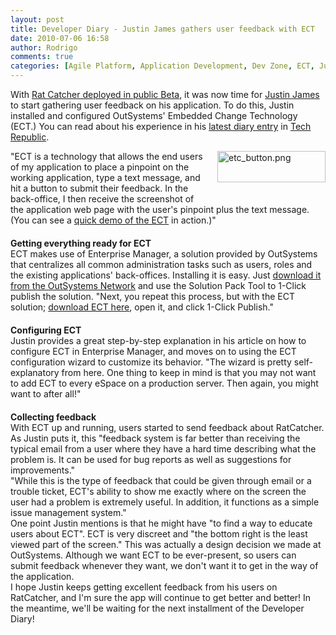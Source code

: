 ```yaml
---
layout: post
title: Developer Diary - Justin James gathers user feedback with ECT
date: 2010-07-06 16:58
author: Rodrigo
comments: true
categories: [Agile Platform, Application Development, Dev Zone, ECT, Justin James Developer Diary, Tech Republic]
---
```

With <a href="https://www.outsystems.com/blog/aboutagility/2010/06/jjdiary-application-integration-and-deployment.html">Rat Catcher deployed in public Beta</a>, it was now time for <a href="http://techrepublic.com.com/5213-6257-0.html?id=2926438&amp;tag=workspaceTop;wsBannerLeftCol">Justin James</a> to start gathering user feedback on his application. To do this, Justin installed and configured OutSystems' Embedded Change Technology (ECT.) You can read about his experience in his <a href="http://blogs.techrepublic.com.com/programming-and-development/?p=2772">latest diary entry</a> in <a href="http://techrepublic.com.com/">Tech Republic</a>.
<div><!--more--></div>
<img class="mt-image-right" style="float: right; margin: 0pt 0pt 20px 20px;" src="https://www.outsystems.com/blog/wp-content/uploads/2010/07/etc_button2.png" alt="etc_button.png" width="173" height="50" />
<div>"ECT is a technology that allows the end users of my application to place a pinpoint on the working application, type a text message, and hit a button to submit their feedback. In the back-office, I then receive the screenshot of the application web page with the user's pinpoint plus the text message. (You can see a <a href="http://www.outsystems.com/platform/#capture-contextual-feedback" target="_blank">quick demo of the ECT</a> in action.)"</div>
<div></div>
<div>
<div style="padding-top: 20px;"><b>Getting everything ready for ECT</b></div>
</div>
<div></div>
<div>ECT makes use of Enterprise Manager, a solution provided by OutSystems that centralizes all common administration tasks such as users, roles and the existing applications' back-offices. Installing it is easy. Just <a href="http://www.outsystems.com/NetworkSolutions/ProjectDetail.aspx?ProjectId=64">download it from the OutSystems Network</a> and use the Solution Pack Tool to 1-Click publish the solution. "Next, you repeat this process, but with the ECT solution; <a href="http://www.outsystems.com/NetworkSolutions/ProjectDetail.aspx?ProjectId=7">download ECT here</a>, open it, and click 1-Click Publish."</div>
<div></div>
<div style="padding-top: 20px;"><b>Configuring ECT</b></div>
<div></div>
<div>Justin provides a great step-by-step explanation in his article on how to configure ECT in Enterprise Manager, and moves on to using the ECT configuration wizard to customize its behavior. "The wizard is pretty self-explanatory from here. One thing to keep in mind is that you may not want to add ECT to every eSpace on a production server. Then again, you might want to after all!"</div>
<div></div>
<div style="padding-top: 20px;"><b>Collecting feedback</b></div>
<div></div>
<div>With ECT up and running, users started to send feedback about RatCatcher. As Justin puts it, this "feedback system is far better than receiving the typical email from a user where they have a hard time describing what the problem is. It can be used for bug reports as well as suggestions for improvements."</div>
<div></div>
<div>
<div>"While this is the type of feedback that could be given through email or a trouble ticket, ECT's ability to show me exactly where on the screen the user had a problem is extremely useful. In addition, it functions as a simple issue management system."</div>
</div>
<div></div>
<div>One point Justin mentions is that he might have "to find a way to educate users about ECT". ECT is very discreet and "the bottom right is the least viewed part of the screen." This was actually a design decision we made at OutSystems. Although we want ECT to be ever-present, so users can submit feedback whenever they want, we don't want it to get in the way of the application.</div>
<div></div>
<div>I hope Justin keeps getting excellent feedback from his users on RatCatcher, and I'm sure the app will continue to get better and better! In the meantime, we'll be waiting for the next installment of the Developer Diary!</div>
<div></div>
&nbsp;
